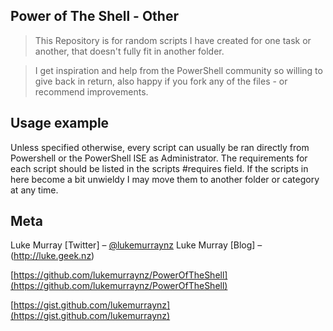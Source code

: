 ﻿## Power of The Shell - Other
> This Repository is for random scripts I have created for one task or another, that doesn't fully fit in another folder.

> I get inspiration and help from the PowerShell community so willing to give back in return, also happy if you fork any of the files - or recommend improvements.

## Usage example

Unless specified otherwise, every script can usually be ran directly from Powershell or the PowerShell ISE as Administrator. 
The requirements for each script should be listed in the scripts #requires field.
If the scripts in here become a bit unwieldy I may move them to another folder or category at any time.

## Meta

Luke Murray [Twitter] – [@lukemurraynz](https://twitter.com/lukemurraynz)
Luke Murray [Blog]  – (http://luke.geek.nz)

[https://github.com/lukemurraynz/PowerOfTheShell](https://github.com/lukemurraynz/PowerOfTheShell)

[https://gist.github.com/lukemurraynz](https://gist.github.com/lukemurraynz)
